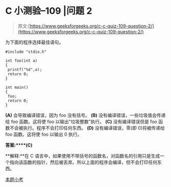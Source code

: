 # C 小测验–109 |问题 2

> 原文:[https://www.geeksforgeeks.org/c-c-quiz-109-question-2/](https://www.geeksforgeeks.org/c-c-quiz-109-question-2/)

为下面的程序选择最佳语句。

```
#include "stdio.h"

int foo(int a)
{
 printf("%d",a);
 return 0;
}

int main()
{
 foo;
 return 0;
}
```

**(A)** 会导致编译错误，因为 foo 没有括号。
**(B)** 没有编译错误，一些垃圾值会传递给 foo 函数。这将使 foo 以输出“垃圾整数”执行。
**(C)** 没有编译错误但是 foo 函数不会被执行。程序不会打印任何东西。
**(D)** 没有编译错误，零(即 0)将被传递给 foo 函数。这将使 foo 以输出 0 执行。

**答案:****(C)**

**解释:**在 C 语言中，如果使用不带括号的函数名，对函数名的引用只是生成一个指向该函数的指针，然后被丢弃。所以上面的程序会编译，但不会打印任何东西。

[本题小考](https://www.geeksforgeeks.org/c-quiz-109-gq/)
